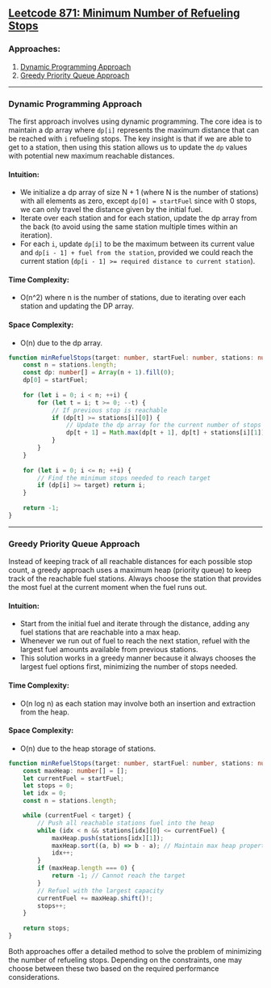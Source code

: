 ## [Leetcode 871: Minimum Number of Refueling Stops](https://leetcode.com/problems/minimum-number-of-refueling-stops/)

### Approaches:
1. [Dynamic Programming Approach](#dynamic-programming-approach)
2. [Greedy Priority Queue Approach](#greedy-priority-queue-approach)

---

### Dynamic Programming Approach

The first approach involves using dynamic programming. The core idea is to maintain a dp array where `dp[i]` represents the maximum distance that can be reached with `i` refueling stops. The key insight is that if we are able to get to a station, then using this station allows us to update the `dp` values with potential new maximum reachable distances.

#### Intuition:

- We initialize a dp array of size N + 1 (where N is the number of stations) with all elements as zero, except `dp[0] = startFuel` since with 0 stops, we can only travel the distance given by the initial fuel.
- Iterate over each station and for each station, update the dp array from the back (to avoid using the same station multiple times within an iteration).
- For each `i`, update `dp[i]` to be the maximum between its current value and `dp[i - 1] + fuel from the station`, provided we could reach the current station (`dp[i - 1] >= required distance to current station`).

#### Time Complexity:
- O(n^2) where n is the number of stations, due to iterating over each station and updating the DP array.

#### Space Complexity:
- O(n) due to the dp array.

```typescript
function minRefuelStops(target: number, startFuel: number, stations: number[][]): number {
    const n = stations.length;
    const dp: number[] = Array(n + 1).fill(0);
    dp[0] = startFuel;
    
    for (let i = 0; i < n; ++i) {
        for (let t = i; t >= 0; --t) {
            // If previous stop is reachable
            if (dp[t] >= stations[i][0]) {
                // Update the dp array for the current number of stops
                dp[t + 1] = Math.max(dp[t + 1], dp[t] + stations[i][1]);
            }
        }
    }
    
    for (let i = 0; i <= n; ++i) {
        // Find the minimum stops needed to reach target
        if (dp[i] >= target) return i;
    }
    
    return -1;
}
```

---

### Greedy Priority Queue Approach

Instead of keeping track of all reachable distances for each possible stop count, a greedy approach uses a maximum heap (priority queue) to keep track of the reachable fuel stations. Always choose the station that provides the most fuel at the current moment when the fuel runs out.

#### Intuition:

- Start from the initial fuel and iterate through the distance, adding any fuel stations that are reachable into a max heap.
- Whenever we run out of fuel to reach the next station, refuel with the largest fuel amounts available from previous stations.
- This solution works in a greedy manner because it always chooses the largest fuel options first, minimizing the number of stops needed.

#### Time Complexity:
- O(n log n) as each station may involve both an insertion and extraction from the heap.

#### Space Complexity:
- O(n) due to the heap storage of stations.

```typescript
function minRefuelStops(target: number, startFuel: number, stations: number[][]): number {
    const maxHeap: number[] = [];
    let currentFuel = startFuel;
    let stops = 0;
    let idx = 0;
    const n = stations.length;

    while (currentFuel < target) {
        // Push all reachable stations fuel into the heap
        while (idx < n && stations[idx][0] <= currentFuel) {
            maxHeap.push(stations[idx][1]);
            maxHeap.sort((a, b) => b - a); // Maintain max heap property
            idx++;
        }
        if (maxHeap.length === 0) {
            return -1; // Cannot reach the target
        }
        // Refuel with the largest capacity
        currentFuel += maxHeap.shift()!;
        stops++;
    }
    
    return stops;
}
```

Both approaches offer a detailed method to solve the problem of minimizing the number of refueling stops. Depending on the constraints, one may choose between these two based on the required performance considerations.

